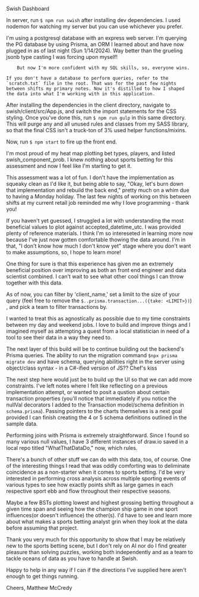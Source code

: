 Swish Dashboard

In server, run `$ npm run swish` after installing dev dependencies. I used nodemon for watching my server but you can use whichever you prefer.

I'm using a postgresql database with an express web server. I'm querying the PG database by using Prisma, an ORM I learned about and have now 
plugged in as of last night (Sun 1/14/2024). Way better than the grueling jsonb type casting I was forcing upon myself!

        But now I'm more confident with my SQL skills, so, everyone wins.

    If you don't have a database to perform queries, refer to the `scratch.txt` file in the root. That was for the past few nights between shifts my primary notes. Now it's distilled to how I shaped the data into what I'm working with in this application.

After installing the dependencies in the client directory, navigate to swish/client/src/App.js, and switch the import statements for the CSS styling. Once you've done this, run `$ npm run gulp` in this same directory. This will purge any and all unused rules and classes from my SASS library, so that the final CSS isn't a truck-ton of 3% used helper functions/mixins.

Now, run `$ npm start` to fire up the front end.

I'm most proud of my heat map plotting bet types, players, and listed swish_component_prob. I knew nothing about sports betting for this assessment and now I feel like I'm starting to get it.

This assessment was a lot of fun. I don't have the implementation as squeaky clean as I'd like it, but being able to say, "Okay, let's burn down that implementation and rebuild the back end," pretty much on a whim due to having a Monday holiday. The last few nights of working on this between shifts at my current retail job reminded me why I love programming - thank you!

If you haven't yet guessed, I struggled a lot with understanding the most beneficial values to plot against accepted_datetime_utc. I was provided plenty of reference materials. I think I'm so intereseted in learning more now because I've just now gotten comfortable thowing the data around. I'm in that, "I don't know how much I don't know yet" stage where you don't want to make assumptions, so, I hope to learn more!

One thing for sure is that this experience has given me an extremely beneficial position over improving as both an front end engineer and data scientist combined. I can't wait to see what other cool things I can throw together with this data.

As of now, you can filter by 'client_name,' set a limiit to the size of your query 
(feel free to remove the `$..prisma.transaction...({take: <LIMIT>})`)               , and pick a team to filter transactions by.

I wanted to treat this as agnostically as possible due to my time constraints between my day and weekend jobs. I love to build and improve things and I imagined myself as attempting a quest from a local statistician in need of a tool to see their data in a way they need to.

The next layer of this build will be to continue building out the backend's Prisma queries. The ability to run the migration command `$npx prisma migrate dev` and have schema, querying abilities right in the server using object/class syntax - in a C#-ified version of JS?? 
                                                                    Chef's kiss

        
The next step here would just be to build up the UI so that we can add more constraints. I've left notes where I felt like reflecting on a previous implementation attempt, or wanted to posit a qustion about certain transaction properties (you'll notice that immediately if you notice the nullVal decorators I added to the Transaction model/schema definition in ```schema.prisma```). Passing pointers to the charts themselves is a next goal provided I can finish creating the 4 or 5 schema definitions outlined in the sample data.

Performing joins with Prisma is extremely straightforward. Since I found so many various null values, I have 3 different instances of draw.io saved in a local repo titled "WhatThatDataDo," now, which rules.

There's a bunch of other stuff we can do with this data, too, of course. One of the interesting things I read that was oddly comforting was to deliminate coincidence as a non-starter when it comes to sports betting. I'd be very interested in performing cross analysis across multiple sporting events of various types to see how exactly points shift as large games in each respective sport ebb and flow throughout their respective seasons.

Maybe a few BSTs plotting lowest and highest grossing betting throughout a given time span and seeing how the champion ship game in one sport influences(or doesn't influence) the other(s). I'd have to see and learn more about what makes a sports betting analyst grin when they look at the data before assuming that project.

Thank you very much for this opportunity to show that I may be relatively new to the sports betting scene, but I don't rely on AI nor do I find greater pleasure than solving puzzles, working both independently and as a team to tackle oceans of data as you have to handle at Swish.

Happy to help in any way if I can if the directions I've supplied here aren't enough to get things running.


Cheers,
Matthew McCredy
